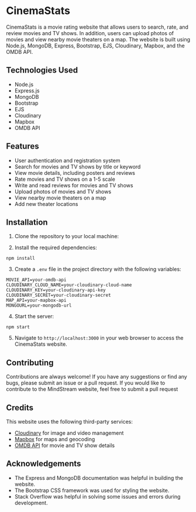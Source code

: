 # CinemaStats

CinemaStats is a movie rating website that allows users to search, rate, and review movies and TV shows. In addition, users can upload photos of movies and view nearby movie theaters on a map. The website is built using Node.js, MongoDB, Express, Bootstrap, EJS, Cloudinary, Mapbox, and the OMDB API.

## Technologies Used

- Node.js
- Express.js
- MongoDB
- Bootstrap
- EJS
- Cloudinary
- Mapbox
- OMDB API

## Features

- User authentication and registration system
- Search for movies and TV shows by title or keyword
- View movie details, including posters and reviews
- Rate movies and TV shows on a 1-5 scale
- Write and read reviews for movies and TV shows
- Upload photos of movies and TV shows
- View nearby movie theaters on a map
- Add new theater locations

## Installation

1. Clone the repository to your local machine:

2. Install the required dependencies:

```
npm install
```

3. Create a `.env` file in the project directory with the following variables:

```
MOVIE_API=your-omdb-api
CLOUDINARY_CLOUD_NAME=your-cloudinary-cloud-name
CLOUDINARY_KEY=your-cloudinary-api-key
CLOUDINARY_SECRET=your-cloudinary-secret
MAP_API=your-mapbox-api
MONGOURL=your-mongodb-url
```

4. Start the server:

```
npm start
```

5. Navigate to `http://localhost:3000` in your web browser to access the CinemaStats website.

## Contributing

Contributions are always welcome! If you have any suggestions or find any bugs, please submit an issue or a pull request. If you would like to contribute to the MindStream website, feel free to submit a pull request

## Credits

This website uses the following third-party services:

- [Cloudinary](https://cloudinary.com/) for image and video management
- [Mapbox](https://www.mapbox.com/) for maps and geocoding
- [OMDB API](http://www.omdbapi.com/) for movie and TV show details

## Acknowledgements

- The Express and MongoDB documentation was helpful in building the website.
- The Bootstrap CSS framework was used for styling the website.
- Stack Overflow was helpful in solving some issues and errors during development.

